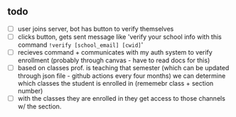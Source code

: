 ## todo

- [ ] user joins server, bot has button to verify themselves
- [ ] clicks button, gets sent message like 'verify your school info with this command `!verify [school_email] [cwid]`'
- [ ] recieves command + communicates with my auth system to verify enrollment (probably through canvas - have to read docs for this)
- [ ] based on classes prof. is teaching that semester (which can be updated through json file - github actions every four months) we can determine which classes the student is enrolled in (rememebr class + section number)
- [ ] with the classes they are enrolled in they get access to those channels w/ the section.
